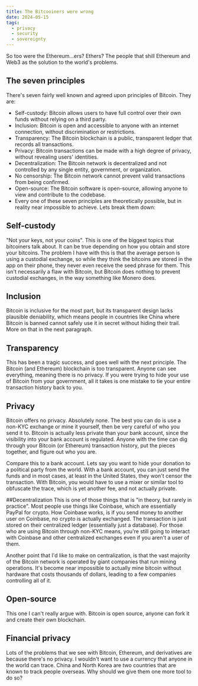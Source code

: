 ```yaml
---
title: The Bitcooiners were wrong
date: 2024-05-15
tags:
  - privacy
  - security
  - sovereignty
---
```


So too were the Ethereum...ers? Ethers? The people that shill Ethereum and Web3 as the solution to the world's problems.

## The seven principles
There's seven fairly well known and agreed upon principles of Bitcoin. They are:

* Self-custody: Bitcoin allows users to have full control over their own funds without relying on a third party.
* Inclusion: Bitcoin is open and accessible to anyone with an internet connection, without discrimination or restrictions.
* Transparency: The Bitcoin blockchain is a public, transparent ledger that records all transactions.
* Privacy: Bitcoin transactions can be made with a high degree of privacy, without revealing users' identities.
* Decentralization: The Bitcoin network is decentralized and not controlled by any single entity, government, or organization.
* No censorship: The Bitcoin network cannot prevent valid transactions from being confirmed.
* Open-source: The Bitcoin software is open-source, allowing anyone to view and contribute to the codebase.
* Every one of these seven principles are theoretically possible, but in reality near impossible to achieve. Lets break them down:

## Self-custody
"Not your keys, not your coins". This is one of the biggest topics that bitcoiners talk about. It can be true depending on how you obtain and store your bitcoins. The problem I have with this is that the average person is using a custodial exchange, so while they think the bitcoins are stored in the app on their phone, they never even receive the seed phrase for them. This isn't necessarily a flaw with Bitcoin, but Bitcoin does nothing to prevent custodial exchanges, in the way something like Monero does.

## Inclusion
Bitcoin is inclusive for the most part, but its transparent design lacks plausible deniability, which means people in countries like China where Bitcoin is banned cannot safely use it in secret without hiding their trail. More on that in the next paragraph.

## Transparency
This has been a tragic success, and goes well with the next principle. The Bitcoin (and Ethereum) blockchain is too transparent. Anyone can see everything, meaning there is no privacy. If you were trying to hide your use of Bitcoin from your government, all it takes is one mistake to tie your entire transaction history back to you.

## Privacy
Bitcoin offers no privacy. Absolutely none. The best you can do is use a non-KYC exchange or mine it yourself, then be very careful of who you send it to. Bitcoin is actually less private than your bank account, since the visibility into your bank account is regulated. Anyone with the time can dig through your Bitcoin (or Ethereum) transaction history, put the pieces together, and figure out who you are.

Compare this to a bank account. Lets say you want to hide your donation to a political party from the world. With a bank account, you can just send the funds and in most cases, at least in the United States, they won't censor the transaction. With Bitcoin, you would have to use a mixer or similar tool to obfuscate the trace, which is yet another fee, and not actually private.

##Decentralization
This is one of those things that is "in theory, but rarely in practice". Most people use things like Coinbase, which are essentially PayPal for crypto. How Coinbase works, is if you send money to another user on Coinbase, no crypto is actually exchanged. The transaction is just stored on their centralized ledger (essentially just a database). For those who are using Bitcoin through non-KYC means, you're still going to interact with Coinbase and other centralized exchanges even if you aren't a user of them.

Another point that I'd like to make on centralization, is that the vast majority of the Bitcoin network is operated by giant companies that run mining operations. It's become near impossible to actually mine bitcoin without hardware that costs thousands of dollars, leading to a few companies controlling all of it.

## Open-source
This one I can't really argue with. Bitcoin is open source, anyone can fork it and create their own blockchain.

## Financial privacy
Lots of the problems that we see with Bitcoin, Ethereum, and derivatives are because there's no privacy. I wouldn't want to use a currency that anyone in the world can trace. China and North Korea are two countries that are known to track people overseas. Why should we give them one more tool to do so?
